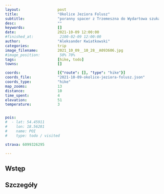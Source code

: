 ```yaml
---
layout:                 post
title:                  "Okolice Jeziora Folusz"
subtitle:               "poranny spacer z Trzemeszna do Wydartowa szukając pagórków"
desc:                   ""
keywords:               []
date:                   2021-10-09 12:00:00
#finished_at:            2100-02-09 12:00:00
author:                 "Aleksander Kwiatkowski"
categories:             trip
image_filename:         2021_10_09__10_28__A093606.jpg
#image_position:         50% 70%
tags:                   [hike, todo]
towns:                  []

coords:                 [{"route": [], "type": "hike"}]
coords_file:            "2021-10-09-okolice-jeziora-folusz.json"
coords_type:            "hike"
map_zooms:              13
distance:               10
time_spent:             4
elevation:              51
temperature:            3


pois:
#  - lat: 54.45911
#    lon: 18.56281
#    name: POI
#    type: todo / visited

strava: 6099326295

---
```



## Wstęp

## Szczegóły
